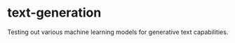 text-generation
===============

Testing out various machine learning models for generative text capabilities.
